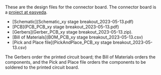 These are the design files for the connector board.
The connector board is a [project at easyeda](https://oshwlab.com/koendv/xy-stage-breakout).

- [Schematic](Schematic_xy stage breakout_2023-05-13.pdf)
- [PCB](PCB_PCB_xy stage breakout_2023-05-13.pdf)
- [Gerbers](Gerber_PCB_xy stage breakout_2023-05-13.zip).
- [Bill of Materials](BOM_PCB_xy stage breakout_2023-05-13.csv)
- [Pick and Place file](PickAndPlace_PCB_xy stage breakout_2023-05-13.csv)

The Gerbers order the printed circuit board; the Bill of Materials orders the components, and the Pick and Place file orders the components to be soldered to the printed circuit board.
